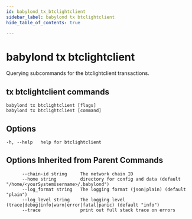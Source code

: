 ```yaml
---
id: babylond_tx_btclightclient
sidebar_label: babylond tx btclightclient
hide_table_of_contents: true

---
```


# babylond tx btclightclient
Querying subcommands for the btclightclient transactions.
## tx btclightclient commands
```
babylond tx btclightclient [flags]
babylond tx btclightclient [command]
```
## Options
```
-h, --help   help for btclightclient
```
## Options Inherited from Parent Commands
```
      --chain-id string     The network chain ID
      --home string         directory for config and data (default "/home/<yourSystemUsername>/.babylond")
      --log_format string   The logging format (json|plain) (default "plain")
      --log_level string    The logging level (trace|debug|info|warn|error|fatal|panic) (default "info")
      --trace               print out full stack trace on errors
```